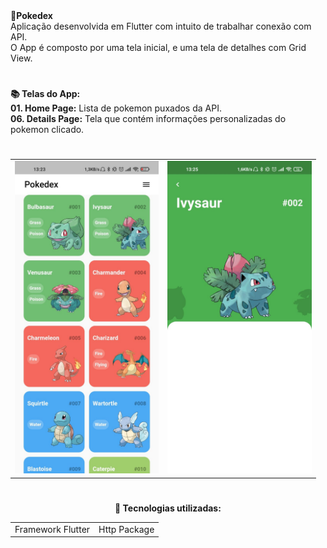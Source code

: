 <div> 
  <strong>🌟Pokedex </strong>
</div>

<div>
Aplicação desenvolvida em Flutter com intuito de trabalhar conexão com API.
</div>  
  
<div>  
  O App é composto por uma tela inicial, e uma tela de detalhes com Grid View.
 </div>

  #
<div align="left"> 
  <strong>📚 Telas do App:</strong>
</div>

<div align="left"> 
   <strong>01. Home Page:</strong> Lista de pokemon puxados da API.
</div>
<div align="left"> 
   <strong>06. Details Page:</strong> Tela que contém informações personalizadas do pokemon clicado.
</div>

  
  #

  <table align="center">
  <tr>
    <td>
      <img src="https://github.com/AndreWar10/pokedex-api-flutter/blob/master/assets/screens_poke/WhatsApp%20Image%202022-07-18%20at%2013.27.28.jpeg" alt="Search - version mobile" height="500px">
    </td>
    <td>
      <img src="https://github.com/AndreWar10/pokedex-api-flutter/blob/master/assets/screens_poke/WhatsApp%20Image%202022-07-18%20at%2013.27.28%20(1).jpeg" alt="Details Page - version mobile" height="500px">
    </td>     
  </table>
  
#
  
  
  
<div align="center">  
  <strong> 💼 Tecnologias utilizadas: </strong>
</div>   

<table align="center">
 <tr>
  <td>Framework Flutter</td>  
  <td>Http Package</td>
 
  
 </tr>
</table>
